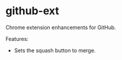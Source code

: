 # github-ext

Chrome extension enhancements for GitHub.

Features:
- Sets the squash button to merge.
